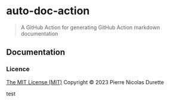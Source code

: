# auto-doc-action

> A GitHub Action for generating GitHub Action markdown documentation

## Documentation

<!--doc_begin-->
<!--doc_end-->

### Licence

[The MIT License (MIT)](LICENSE) Copyright © 2023 Pierre Nicolas Durette

test